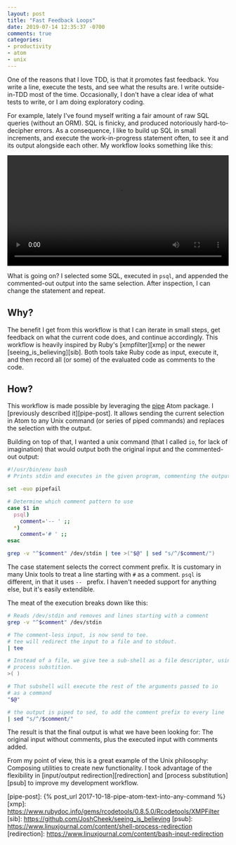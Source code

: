 ```yaml
---
layout: post
title: "Fast Feedback Loops"
date: 2019-07-14 12:35:37 -0700
comments: true
categories:
- productivity
- atom
- unix
---
```


One of the reasons that I love TDD, is that it promotes fast feedback. You write a line, execute the tests, and see what the results are. I write outside-in-TDD most of the time. Occasionally, I don't have a clear idea of what tests to write, or I am doing exploratory coding.

For example, lately I've found myself writing a fair amount of raw SQL queries (without an ORM). SQL is finicky, and produced notoriously hard-to-decipher errors. As a consequence, I like to build up SQL in small increments, and execute the work-in-progress statement often, to see it and its output alongside each other. My workflow looks something like this:

<video width="100%" controls>
  <source src="/assets/videos/io_demo.mp4" type="video/mp4">
</video>

What is going on? I selected some SQL, executed in `psql`, and appended the commented-out output into the same selection. After inspection, I can change the statement and repeat.

## Why?

The benefit I get from this workflow is that I can iterate in small steps, get feedback on what the current code does, and continue accordingly. This workflow is heavily inspired by Ruby's [xmpfilter][xmp] or the newer [seeing_is_believing][sib]. Both tools take Ruby code as input, execute it, and then record all (or some) of the evaluated code as comments to the code.

## How?

This workflow is made possible by leveraging the [pipe][pipe] Atom package. I [previously described it][pipe-post]. It allows sending the current selection in Atom to any Unix command (or series of piped commands) and replaces the selection with the output.

Building on top of that, I wanted a unix command (that I called `io`, for lack of imagination) that would output both the original input and the commented-out output:

```bash
#!/usr/bin/env bash
# Prints stdin and executes in the given program, commenting the output.

set -euo pipefail

# Determine which comment pattern to use
case $1 in
  psql)
    comment='-- ' ;;
  *)
    comment='# ' ;;
esac

grep -v "^$comment" /dev/stdin | tee >("$@" | sed "s/^/$comment/")
```

The case statement selects the correct comment prefix. It is customary in many Unix tools to treat a line starting with `#` as a comment. `psql` is different, in that it uses `-- ` prefix. I haven't needed support for anything else, but it's easily extendible.

The meat of the execution breaks down like this:

```bash
# Reads /dev/stdin and removes and lines starting with a comment
grep -v "^$comment" /dev/stdin

# The comment-less input, is now send to tee.
# tee will redirect the input to a file and to stdout.
| tee

# Instead of a file, we give tee a sub-shell as a file descriptor, using
# process substition.
>( )

# That subshell will execute the rest of the arguments passed to io
# as a command
"$@"

# the output is piped to sed, to add the comment prefix to every line
| sed "s/^/$comment/"
```

The result is that the final output is what we have been looking for: The original input without comments, plus the executed input with comments added.

From my point of view, this is a great example of the Unix philosophy: Composing utilities to create new functionality. I took advantage of the flexibility in [input/output redirection][redirection] and [process substitution][psub] to improve my development workflow.


[pipe]: https://atom.io/packages/pipe
[pipe-post]: {% post_url 2017-10-18-pipe-atom-text-into-any-command %}
[xmp]: https://www.rubydoc.info/gems/rcodetools/0.8.5.0/Rcodetools/XMPFilter
[sib]: https://github.com/JoshCheek/seeing_is_believing
[psub]: https://www.linuxjournal.com/content/shell-process-redirection
[redirection]: https://www.linuxjournal.com/content/bash-input-redirection
